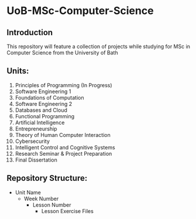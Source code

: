 # UoB-MSc-Computer-Science
## Introduction
This repository will feature a collection of projects while studying for MSc in Computer Science from the University of Bath
## Units:
1. Principles of Programming (In Progress)
2. Software Engineering 1
3. Foundations of Computation
4. Software Engineering 2
5. Databases and Cloud
6. Functional Programming
7. Artificial Intelligence
8. Entrepreneurship
9. Theory of Human Computer Interaction
10. Cybersecurity
11. Intelligent Control and Cognitive Systems
12. Research Seminar & Project Preparation
13. Final Dissertation
## Repository Structure:
* Unit Name
  * Week Number
    * Lesson Number
      * Lesson Exercise Files
